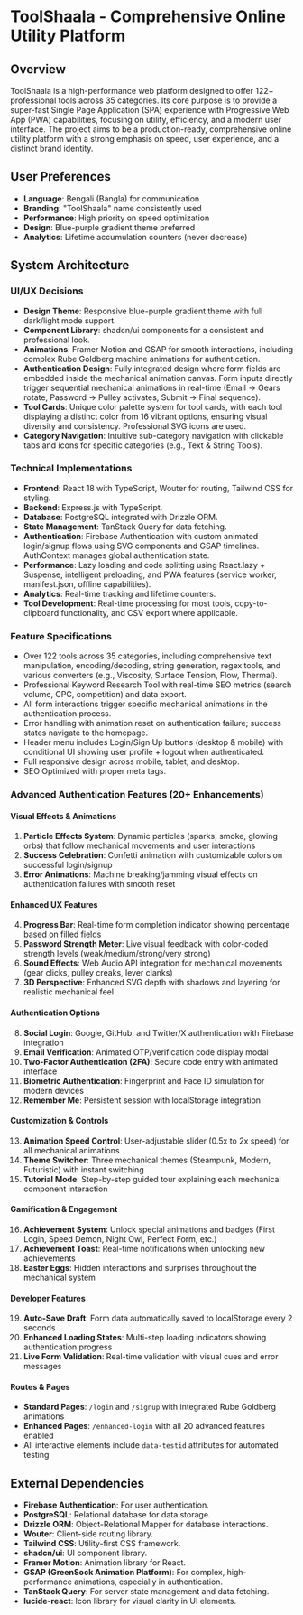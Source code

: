 # ToolShaala - Comprehensive Online Utility Platform

## Overview
ToolShaala is a high-performance web platform designed to offer 122+ professional tools across 35 categories. Its core purpose is to provide a super-fast Single Page Application (SPA) experience with Progressive Web App (PWA) capabilities, focusing on utility, efficiency, and a modern user interface. The project aims to be a production-ready, comprehensive online utility platform with a strong emphasis on speed, user experience, and a distinct brand identity.

## User Preferences
- **Language**: Bengali (Bangla) for communication
- **Branding**: "ToolShaala" name consistently used
- **Performance**: High priority on speed optimization
- **Design**: Blue-purple gradient theme preferred
- **Analytics**: Lifetime accumulation counters (never decrease)

## System Architecture

### UI/UX Decisions
- **Design Theme**: Responsive blue-purple gradient theme with full dark/light mode support.
- **Component Library**: shadcn/ui components for a consistent and professional look.
- **Animations**: Framer Motion and GSAP for smooth interactions, including complex Rube Goldberg machine animations for authentication.
- **Authentication Design**: Fully integrated design where form fields are embedded inside the mechanical animation canvas. Form inputs directly trigger sequential mechanical animations in real-time (Email → Gears rotate, Password → Pulley activates, Submit → Final sequence).
- **Tool Cards**: Unique color palette system for tool cards, with each tool displaying a distinct color from 16 vibrant options, ensuring visual diversity and consistency. Professional SVG icons are used.
- **Category Navigation**: Intuitive sub-category navigation with clickable tabs and icons for specific categories (e.g., Text & String Tools).

### Technical Implementations
- **Frontend**: React 18 with TypeScript, Wouter for routing, Tailwind CSS for styling.
- **Backend**: Express.js with TypeScript.
- **Database**: PostgreSQL integrated with Drizzle ORM.
- **State Management**: TanStack Query for data fetching.
- **Authentication**: Firebase Authentication with custom animated login/signup flows using SVG components and GSAP timelines. AuthContext manages global authentication state.
- **Performance**: Lazy loading and code splitting using React.lazy + Suspense, intelligent preloading, and PWA features (service worker, manifest.json, offline capabilities).
- **Analytics**: Real-time tracking and lifetime counters.
- **Tool Development**: Real-time processing for most tools, copy-to-clipboard functionality, and CSV export where applicable.

### Feature Specifications
- Over 122 tools across 35 categories, including comprehensive text manipulation, encoding/decoding, string generation, regex tools, and various converters (e.g., Viscosity, Surface Tension, Flow, Thermal).
- Professional Keyword Research Tool with real-time SEO metrics (search volume, CPC, competition) and data export.
- All form interactions trigger specific mechanical animations in the authentication process.
- Error handling with animation reset on authentication failure; success states navigate to the homepage.
- Header menu includes Login/Sign Up buttons (desktop & mobile) with conditional UI showing user profile + logout when authenticated.
- Full responsive design across mobile, tablet, and desktop.
- SEO Optimized with proper meta tags.

### Advanced Authentication Features (20+ Enhancements)
#### Visual Effects & Animations
1. **Particle Effects System**: Dynamic particles (sparks, smoke, glowing orbs) that follow mechanical movements and user interactions
2. **Success Celebration**: Confetti animation with customizable colors on successful login/signup
3. **Error Animations**: Machine breaking/jamming visual effects on authentication failures with smooth reset

#### Enhanced UX Features
4. **Progress Bar**: Real-time form completion indicator showing percentage based on filled fields
5. **Password Strength Meter**: Live visual feedback with color-coded strength levels (weak/medium/strong/very strong)
6. **Sound Effects**: Web Audio API integration for mechanical movements (gear clicks, pulley creaks, lever clanks)
7. **3D Perspective**: Enhanced SVG depth with shadows and layering for realistic mechanical feel

#### Authentication Options
8. **Social Login**: Google, GitHub, and Twitter/X authentication with Firebase integration
9. **Email Verification**: Animated OTP/verification code display modal
10. **Two-Factor Authentication (2FA)**: Secure code entry with animated interface
11. **Biometric Authentication**: Fingerprint and Face ID simulation for modern devices
12. **Remember Me**: Persistent session with localStorage integration

#### Customization & Controls
13. **Animation Speed Control**: User-adjustable slider (0.5x to 2x speed) for all mechanical animations
14. **Theme Switcher**: Three mechanical themes (Steampunk, Modern, Futuristic) with instant switching
15. **Tutorial Mode**: Step-by-step guided tour explaining each mechanical component interaction

#### Gamification & Engagement
16. **Achievement System**: Unlock special animations and badges (First Login, Speed Demon, Night Owl, Perfect Form, etc.)
17. **Achievement Toast**: Real-time notifications when unlocking new achievements
18. **Easter Eggs**: Hidden interactions and surprises throughout the mechanical system

#### Developer Features
19. **Auto-Save Draft**: Form data automatically saved to localStorage every 2 seconds
20. **Enhanced Loading States**: Multi-step loading indicators showing authentication progress
21. **Live Form Validation**: Real-time validation with visual cues and error messages

#### Routes & Pages
- **Standard Pages**: `/login` and `/signup` with integrated Rube Goldberg animations
- **Enhanced Pages**: `/enhanced-login` with all 20 advanced features enabled
- All interactive elements include `data-testid` attributes for automated testing

## External Dependencies
- **Firebase Authentication**: For user authentication.
- **PostgreSQL**: Relational database for data storage.
- **Drizzle ORM**: Object-Relational Mapper for database interactions.
- **Wouter**: Client-side routing library.
- **Tailwind CSS**: Utility-first CSS framework.
- **shadcn/ui**: UI component library.
- **Framer Motion**: Animation library for React.
- **GSAP (GreenSock Animation Platform)**: For complex, high-performance animations, especially in authentication.
- **TanStack Query**: For server state management and data fetching.
- **lucide-react**: Icon library for visual clarity in UI elements.